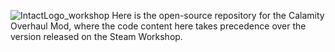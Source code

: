 ![IntactLogo_workshop](https://github.com/user-attachments/assets/efc5ac9c-3017-4402-b7b3-8c03f5fa653f)
Here is the open-source repository for the Calamity Overhaul Mod, where the code content here takes precedence over the version released on the Steam Workshop.
